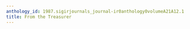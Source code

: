 ```yaml
---
anthology_id: 1987.sigirjournals_journal-ir0anthology0volumeA21A12.1
title: From the Treasurer
---
```

